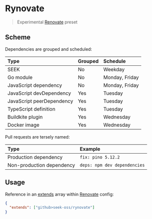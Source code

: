 # Rynovate

> Experimental [Renovate] preset

[renovate]: https://renovatebot.com/

## Scheme

Dependencies are grouped and scheduled:

| Type                      | Grouped | Schedule       |
| :------------------------ | :------ | :------------- |
| SEEK                      | No      | Weekday        |
| Go module                 | No      | Monday, Friday |
| JavaScript dependency     | No      | Monday, Friday |
| JavaScript devDependency  | Yes     | Tuesday        |
| JavaScript peerDependency | Yes     | Tuesday        |
| TypeScript definition     | Yes     | Tuesday        |
| Buildkite plugin          | Yes     | Wednesday      |
| Docker image              | Yes     | Wednesday      |

Pull requests are tersely named:

| Type                      | Example                      |
| :------------------------ | :--------------------------- |
| Production dependency     | `fix: pino 5.12.2`           |
| Non-production dependency | `deps: npm dev dependencies` |

## Usage

Reference in an [extends] array within [Renovate] config:

[extends]: https://renovatebot.com/docs/configuration-options/#extends

```json
{
  "extends": ["github>seek-oss/rynovate"]
}
```
